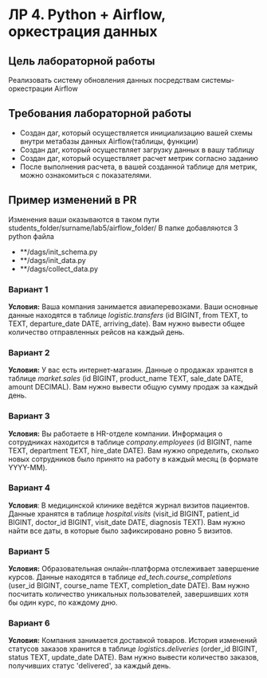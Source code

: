 # ЛР 4. Python + Airflow, оркестрация данных

## Цель лабораторной работы

Реализовать систему обновления данных посредствам системы-оркестрации Airflow

## Требования лабораторной работы

- Создан даг, который осуществляется инициализацию вашей схемы внутри метабазы данных Airflow(таблицы, функции)
- Создан даг, который осуществляет загрузку данных в вашу таблицу
- Создан даг, который осуществляет расчет метрик согласно заданию
- После выполнения расчета, в вашей созданной таблице для метрик, можно ознакомиться с показателями.

## Пример изменений в PR
Изменения ваши оказываются в таком пути students_folder/surname/lab5/airflow_folder/
В папке добавляются 3 python файла
- **/dags/init_schema.py
- **/dags/init_data.py
- **/dags/collect_data.py

### Вариант 1
**Условия:** Ваша компания занимается авиаперевозками. Ваши основные данные находятся в таблице 
_logistic.transfers_ (id BIGINT, from TEXT, to TEXT, departure_date DATE, arriving_date).
Вам нужно вывести общее количество отправленных рейсов на каждый день.

### Вариант 2
**Условия:** У вас есть интернет-магазин. Данные о продажах хранятся в таблице
_market.sales_ (id BIGINT, product_name TEXT, sale_date DATE, amount DECIMAL).
Вам нужно вывести общую сумму продаж за каждый день.

### Вариант 3
**Условия:** Вы работаете в HR-отделе компании. Информация о сотрудниках находится в таблице
_company.employees_ (id BIGINT, name TEXT, department TEXT, hire_date DATE).
Вам нужно определить, сколько новых сотрудников было принято на работу в каждый месяц (в формате YYYY-MM).


### Вариант 4
**Условия**: В медицинской клинике ведётся журнал визитов пациентов. Данные хранятся в таблице
_hospital.visits_ (visit_id BIGINT, patient_id BIGINT, doctor_id BIGINT, visit_date DATE, diagnosis TEXT).
Вам нужно найти все даты, в которые было зафиксировано ровно 5 визитов.


### Вариант 5
**Условия:** Образовательная онлайн-платформа отслеживает завершение курсов. Данные находятся в таблице
_ed_tech.course_completions_ (user_id BIGINT, course_name TEXT, completion_date DATE).
Вам нужно посчитать количество уникальных пользователей, завершивших хотя бы один курс, по каждому дню.

### Вариант 6
**Условия:** Компания занимается доставкой товаров. История изменений статусов заказов хранится в таблице
_logistics.deliveries_ (order_id BIGINT, status TEXT, update_date DATE).
Вам нужно вывести количество заказов, получивших статус 'delivered', за каждый день.
